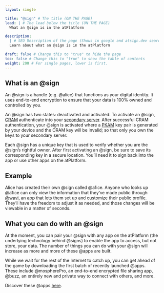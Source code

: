 ```yaml
---
layout: single

title: "@sign" # The title (ON THE PAGE)
lead: | # The lead below the title (ON THE PAGE)
  What an @sign is in the atPlatform

description:
  | # SEO Description of the page (Shows in google and atsign.dev search)
  Learn about what an @sign is in the atPlatform

draft: false # Change this to "true" to hide the page
toc: false # Change this to "true" to show the table of contents
weight: 200 # For single pages, lower is first.
---
```


## What is an @sign

An @sign is a handle (e.g. @alice) that functions as your digital identity. It uses end-to-end encryption to ensure that your data is 100% owned and controlled by you.

An @sign has two states: deactivated and activated. To activate an @sign, [CRAM](/docs/reference/cram) authenticate into your [secondary server](/docs/reference/synchronization/). After successful CRAM authentication, your @sign is activated where a [PKAM](/docs/reference/pkam/) key pair is generated by your device and the CRAM key will be invalid; so that only you own the keys to your secondary server.

Each @sign has a unique key that is used to verify whether you are the @sign’s rightful owner. After first activating an @sign, be sure to save its corresponding key in a secure location. You’ll need it to sign back into the app or use other apps on the atPlatform.

## Example

Alice has created their own @sign called @a1ice. Anyone who looks up @a1ice can only view the information that they’ve made public through [@wavi](https://atsign.com/apps/wavi/), an app that lets them set up and customize their public profile. They’ll have the freedom to adjust it as needed, and those changes will be viewable in a matter of seconds.

## What you can do with an @sign

At the moment, you can pair your @sign with any app on the atPlatform (the underlying technology behind @signs) to enable the app to access, but not store, your data. The number of things you can do with your @sign will increase as more and more of these @apps are built.

While we wait for the rest of the Internet to catch up, you can get ahead of the game by downloading the first batch of recently launched @apps. These include @mospherePro, an end-to-end encrypted file sharing app, @buzz, an entirely new and private way to connect with others, and more.

Discover these @apps [here](https://atsign.com/apps/).
